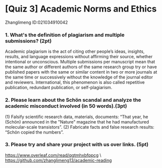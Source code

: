 # [Quiz 3] Academic Norms and Ethics
Zhanglimeng ID:021034910042

### 1. What's the definition of plagiarism and multiple submissions? (2pt)

Academic plagiarism is the act of citing other people’s ideas, insights, results, and language expressions without affirming their source, whether intentional or unconscious.
Multiple submissions per manuscript mean that the same author or different authors of the same research group try or have published papers with the same or similar content in two or more journals at the same time or successively without the knowledge of the journal editor and reviewers. International, this phenomenon is also called repetitive publication, redundant publication, or self-plagiarism.

### 2. Please learn about the Schön scandal and analyze the academic misconduct involved (in 50 words).(3pt) 

(1) Falsify scientific research data, materials, documents: “That year, he (Schön) announced in the "Nature" magazine that he had manufactured molecular-scale transistors”.
(2) Fabricate facts and false research results: “Schön copied the numbers”.


### 3. Please try and share your project with us over links. (5pt)

https://www.overleaf.com/read/qgtmhxbfppcg \\
https://github.com/zhanglimeng13/academic-reading
